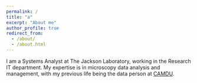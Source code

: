 ```yaml
---
permalink: /
title: "a"
excerpt: "About me"
author_profile: true
redirect_from: 
  - /about/
  - /about.html
---
```


I am a Systems Analyst at The Jackson Laboratory, working in the Research IT department. My expertise is in microscopy data analysis and management, with my previous life being the data person at [CAMDU](www.warwick.ac.uk/camdu).
